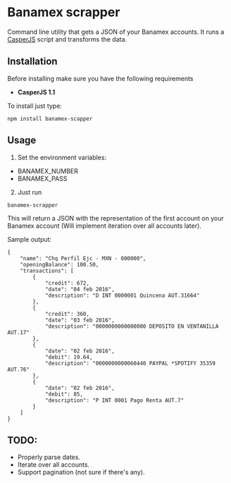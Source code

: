 Banamex scrapper
===========

Command line utility that gets a JSON of your Banamex accounts.
It runs a [CasperJS](http://casperjs.org) script and transforms the data.

## Installation

Before installing make sure you have the following requirements

  * **CasperJS 1.1**

To install just type:

```
npm install banamex-scapper
```

## Usage

1. Set the environment variables:
 * BANAMEX_NUMBER
 * BANAMEX_PASS

2. Just run

```
banamex-scrapper
```

This will return a JSON with the representation of the first account on your
Banamex account (Will implement iteration over all accounts later).

Sample output:
```
{
    "name": "Chq Perfil Ejc - MXN - 000000",
    "openingBalance": 100.50,
    "transactions": [
        {
            "credit": 672,
            "date": "04 feb 2016",
            "description": "D INT 0000001 Quincena AUT.31664"
        },
        {
            "credit": 360,
            "date": "03 feb 2016",
            "description": "0000000000000000 DEPOSITO EN VENTANILLA AUT.17"
        },
        {
            "date": "02 feb 2016",
            "debit": 19.64,
            "description": "0000000000060440 PAYPAL *SPOTIFY 35359 AUT.76"
        },
        {
            "date": "02 feb 2016",
            "debit": 85,
            "description": "P INT 0001 Pago Renta AUT.7"
        }
    ]
}
```

## TODO:
  * Properly parse dates.
  * Iterate over all accounts.
  * Support pagination (not sure if there's any).
